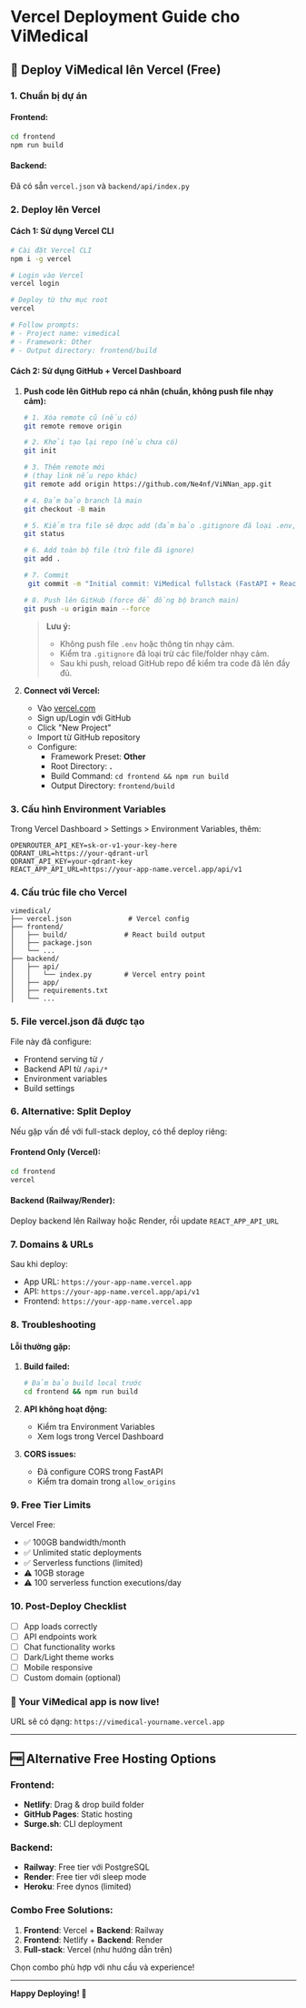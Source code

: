 # Vercel Deployment Guide cho ViMedical

## 🚀 Deploy ViMedical lên Vercel (Free)

### 1. Chuẩn bị dự án

#### Frontend:
```bash
cd frontend
npm run build
```

#### Backend: 
Đã có sẵn `vercel.json` và `backend/api/index.py`

### 2. Deploy lên Vercel

#### Cách 1: Sử dụng Vercel CLI
```bash
# Cài đặt Vercel CLI
npm i -g vercel

# Login vào Vercel
vercel login

# Deploy từ thư mục root
vercel

# Follow prompts:
# - Project name: vimedical
# - Framework: Other
# - Output directory: frontend/build
```

#### Cách 2: Sử dụng GitHub + Vercel Dashboard
1. **Push code lên GitHub repo cá nhân (chuẩn, không push file nhạy cảm):**

   ```bash
   # 1. Xóa remote cũ (nếu có)
   git remote remove origin

   # 2. Khởi tạo lại repo (nếu chưa có)
   git init

   # 3. Thêm remote mới
   # (thay link nếu repo khác)
   git remote add origin https://github.com/Ne4nf/ViNNan_app.git

   # 4. Đảm bảo branch là main
   git checkout -B main

   # 5. Kiểm tra file sẽ được add (đảm bảo .gitignore đã loại .env, env/, node_modules, build, ...)
   git status

   # 6. Add toàn bộ file (trừ file đã ignore)
   git add .

   # 7. Commit
    git commit -m "Initial commit: ViMedical fullstack (FastAPI + React + Vercel deploy)"

   # 8. Push lên GitHub (force để đồng bộ branch main)
   git push -u origin main --force
   ```

   > **Lưu ý:**
   > - Không push file `.env` hoặc thông tin nhạy cảm.
   > - Kiểm tra `.gitignore` đã loại trừ các file/folder nhạy cảm.
   > - Sau khi push, reload GitHub repo để kiểm tra code đã lên đầy đủ.

2. **Connect với Vercel:**
   - Vào [vercel.com](https://vercel.com)
   - Sign up/Login với GitHub
   - Click "New Project" 
   - Import từ GitHub repository
   - Configure:
     - Framework Preset: **Other**
     - Root Directory: **.**
     - Build Command: `cd frontend && npm run build`
     - Output Directory: `frontend/build`

### 3. Cấu hình Environment Variables

Trong Vercel Dashboard > Settings > Environment Variables, thêm:

```
OPENROUTER_API_KEY=sk-or-v1-your-key-here
QDRANT_URL=https://your-qdrant-url
QDRANT_API_KEY=your-qdrant-key
REACT_APP_API_URL=https://your-app-name.vercel.app/api/v1
```

### 4. Cấu trúc file cho Vercel

```
vimedical/
├── vercel.json              # Vercel config
├── frontend/
│   ├── build/              # React build output  
│   ├── package.json
│   └── ...
├── backend/
│   ├── api/
│   │   └── index.py        # Vercel entry point
│   ├── app/
│   ├── requirements.txt
│   └── ...
```

### 5. File vercel.json đã được tạo

File này đã configure:
- Frontend serving từ `/`
- Backend API từ `/api/*`
- Environment variables
- Build settings

### 6. Alternative: Split Deploy

Nếu gặp vấn đề với full-stack deploy, có thể deploy riêng:

#### Frontend Only (Vercel):
```bash
cd frontend
vercel
```

#### Backend (Railway/Render):
Deploy backend lên Railway hoặc Render, rồi update `REACT_APP_API_URL`

### 7. Domains & URLs

Sau khi deploy:
- App URL: `https://your-app-name.vercel.app`
- API: `https://your-app-name.vercel.app/api/v1`
- Frontend: `https://your-app-name.vercel.app`

### 8. Troubleshooting

#### Lỗi thường gặp:

1. **Build failed:**
   ```bash
   # Đảm bảo build local trước
   cd frontend && npm run build
   ```

2. **API không hoạt động:**
   - Kiểm tra Environment Variables
   - Xem logs trong Vercel Dashboard

3. **CORS issues:**
   - Đã configure CORS trong FastAPI
   - Kiểm tra domain trong `allow_origins`

### 9. Free Tier Limits

Vercel Free:
- ✅ 100GB bandwidth/month
- ✅ Unlimited static deployments
- ✅ Serverless functions (limited)
- ⚠️ 10GB storage
- ⚠️ 100 serverless function executions/day

### 10. Post-Deploy Checklist

- [ ] App loads correctly
- [ ] API endpoints work
- [ ] Chat functionality works
- [ ] Dark/Light theme works
- [ ] Mobile responsive
- [ ] Custom domain (optional)

### 🎉 Your ViMedical app is now live!

URL sẽ có dạng: `https://vimedical-yourname.vercel.app`

---

## 🆓 Alternative Free Hosting Options

### Frontend:
- **Netlify**: Drag & drop build folder
- **GitHub Pages**: Static hosting
- **Surge.sh**: CLI deployment

### Backend:
- **Railway**: Free tier với PostgreSQL
- **Render**: Free tier với sleep mode
- **Heroku**: Free dynos (limited)

### Combo Free Solutions:
1. **Frontend**: Vercel + **Backend**: Railway
2. **Frontend**: Netlify + **Backend**: Render  
3. **Full-stack**: Vercel (như hướng dẫn trên)

Chọn combo phù hợp với nhu cầu và experience!

---

**Happy Deploying! 🚀**
